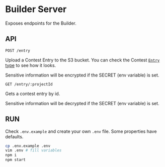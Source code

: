 # Builder Server

Exposes endpoints for the Builder.

## API

`POST /entry`

Upload a Contest Entry to the S3 bucket. You can check the Contest [`Entry` type](https://github.com/decentraland/builder-contest-server/blob/master/src/Contest/types.ts) to see how it looks.

Sensitive information will be encrypted if the SECRET (env variable) is set.

`GET /entry/:projectId`

Gets a contest entry by id.

Sensitive information will be decrypted if the SECRET (env variable) is set.

## RUN

Check `.env.example` and create your own `.env` file. Some properties have defaults.

```bash
cp .env.example .env
vim .env # fill variables
npm i
npm start
```
